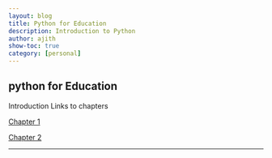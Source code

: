 ```yaml
---
layout: blog
title: Python for Education
description: Introduction to Python
author: ajith
show-toc: true
category: [personal]
---
```


## python for Education

Introduction
Links to chapters

[Chapter 1](ch1.html)

[Chapter 2](ch2.html)

---
